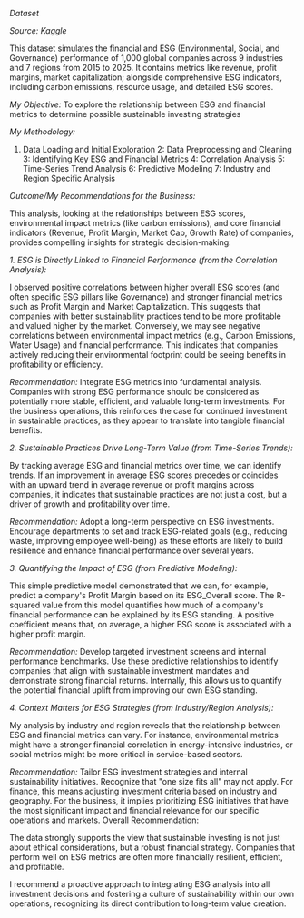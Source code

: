 *Dataset*

*Source: Kaggle*

This dataset simulates the financial and ESG (Environmental, Social, and Governance) performance of 1,000 global companies across 9 industries and 7 regions from 2015 to 2025. It contains metrics like revenue, profit margins, market capitalization; alongside comprehensive ESG indicators, including carbon emissions, resource usage, and detailed ESG scores.

*My Objective:*
To explore the relationship between ESG and financial metrics to determine possible sustainable investing strategies

*My Methodology:*
1. Data Loading and Initial Exploration
2: Data Preprocessing and Cleaning
3: Identifying Key ESG and Financial Metrics
4: Correlation Analysis
5: Time-Series Trend Analysis
6: Predictive Modeling
7: Industry and Region Specific Analysis

*Outcome/My Recommendations for the Business:*

This analysis, looking at the relationships between ESG scores, environmental impact metrics (like carbon emissions), and core financial indicators (Revenue, Profit Margin, Market Cap, Growth Rate) of companies, provides compelling insights for strategic decision-making:

*1. ESG is Directly Linked to Financial Performance (from the Correlation Analysis):*

I observed positive correlations between higher overall ESG scores (and often specific ESG pillars like Governance) and stronger financial metrics such as Profit Margin and Market Capitalization. This suggests that companies with better sustainability practices tend to be more profitable and valued higher by the market.
Conversely, we may see negative correlations between environmental impact metrics (e.g., Carbon Emissions, Water Usage) and financial performance. This indicates that companies actively reducing their environmental footprint could be seeing benefits in profitability or efficiency.

*Recommendation:* 
Integrate ESG metrics into fundamental analysis. Companies with strong ESG performance should be considered as potentially more stable, efficient, and valuable long-term investments. For the business operations, this reinforces the case for continued investment in sustainable practices, as they appear to translate into tangible financial benefits.

*2. Sustainable Practices Drive Long-Term Value (from Time-Series Trends):*

By tracking average ESG and financial metrics over time, we can identify trends. If an improvement in average ESG scores precedes or coincides with an upward trend in average revenue or profit margins across companies, it indicates that sustainable practices are not just a cost, but a driver of growth and profitability over time.

*Recommendation:*
Adopt a long-term perspective on ESG investments. Encourage departments to set and track ESG-related goals (e.g., reducing waste, improving employee well-being) as these efforts are likely to build resilience and enhance financial performance over several years.

*3. Quantifying the Impact of ESG (from Predictive Modeling):*

This simple predictive model demonstrated that we can, for example, predict a company's Profit Margin based on its ESG_Overall score. The R-squared value from this model quantifies how much of a company's financial performance can be explained by its ESG standing. A positive coefficient means that, on average, a higher ESG score is associated with a higher profit margin.

*Recommendation:*
Develop targeted investment screens and internal performance benchmarks. Use these predictive relationships to identify companies that align with sustainable investment mandates and demonstrate strong financial returns. Internally, this allows us to quantify the potential financial uplift from improving our own ESG standing.

*4. Context Matters for ESG Strategies (from Industry/Region Analysis):*

My analysis by industry and region reveals that the relationship between ESG and financial metrics can vary. For instance, environmental metrics might have a stronger financial correlation in energy-intensive industries, or social metrics might be more critical in service-based sectors.

*Recommendation:*
Tailor ESG investment strategies and internal sustainability initiatives. Recognize that "one size fits all" may not apply. For finance, this means adjusting investment criteria based on industry and geography. For the business, it implies prioritizing ESG initiatives that have the most significant impact and financial relevance for our specific operations and markets.
Overall Recommendation:

The data strongly supports the view that sustainable investing is not just about ethical considerations, but a robust financial strategy. Companies that perform well on ESG metrics are often more financially resilient, efficient, and profitable. 

I recommend a proactive approach to integrating ESG analysis into all investment decisions and fostering a culture of sustainability within our own operations, recognizing its direct contribution to long-term value creation.

